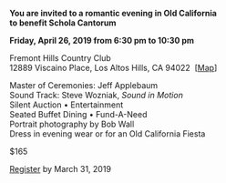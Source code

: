 <p style="font-weight:bold"><span style="display:inline-block">You are invited to a romantic evening</span> <span style="display:inline-block">in Old California</span> <span style="display:inline-block">to benefit Schola Cantorum</span></p>

<p style="font-weight:bold"><span style="display:inline-block">Friday, April 26, 2019</span> <span style="display:inline-block">from 6:30 pm to 10:30 pm</span></p>

Fremont Hills Country Club  
<span style="font-size:14px">12889 Viscaino Place, Los Altos Hills, CA 94022&nbsp;&nbsp;[<a href="https://www.google.com/maps/place/Fremont+Hills+Country+Club/@37.3767118,-122.1628322,14z/data=!4m5!3m4!1s0x808fb069fe170007:0x1f4c3ba1f465e704!8m2!3d37.3767114!4d-122.1453173" target="_blank">Map</a>]</span>

Master of Ceremonies: Jeff Applebaum  
Sound Track: Steve Wozniak, *Sound in Motion*  
Silent Auction • Entertainment  
Seated Buffet Dining • Fund-A-Need  
Portrait photography by Bob Wall  
<span style="display:inline-block">Dress in evening wear</span> <span style="display:inline-block">or for an Old California Fiesta</span>

$165

[Register](#register) by March 31, 2019
